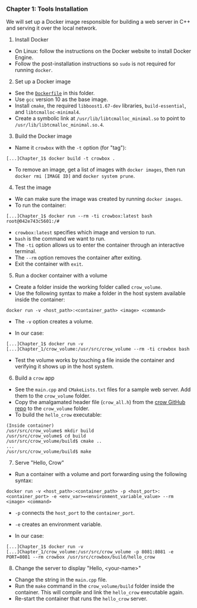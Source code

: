 ### Chapter 1: Tools Installation

We will set up a Docker image responsible for building a web server in C++ and serving it over the local network.

1. Install Docker

- On Linux: follow the instructions on the Docker website to install Docker Engine.
- Follow the post-installation instructions so `sudo` is not required for running `docker`.

2. Set up a Docker image

- See the [`Dockerfile`](./Dockerfile) in this folder.
- Use `gcc` version 10 as the base image.
- Install `cmake`, the required `libboost1.67-dev` libraries, `build-essential`, and `libtcmalloc-minimal4`.
- Create a symbolic link at `/usr/lib/libtcmalloc_minimal.so` to point to `/usr/lib/libtcmalloc_minimal.so.4`.

3. Build the Docker image

- Name it `crowbox` with the `-t` option (for "tag"):

```
[...]Chapter_1$ docker build -t crowbox .
```

- To remove an image, get a list of images with `docker images`, then run `docker rmi [IMAGE ID]` and `docker system prune`.

4. Test the image

- We can make sure the image was created by running `docker images`.
- To run the container:

```
[...]Chapter_1$ docker run --rm -ti crowbox:latest bash
root@042e743c5601:/#
```

- `crowbox:latest` specifies which image and version to run.
- `bash` is the  command we want to run.
- The `-ti` option allows us to enter the container through an interactive terminal.
- The `--rm` option removes the container after exiting.
- Exit the container with `exit`.

5. Run a docker container with a volume

- Create a folder inside the working folder called `crow_volume`.
- Use the following syntax to make a folder in the host system available inside the container:

```
docker run -v <host_path>:<container_path> <image> <command>
```

- The `-v` option creates a volume.


- In our case:

```
[...]Chapter_1$ docker run -v [...]Chapter_1/crow_volume:/usr/src/crow_volume --rm -ti crowbox bash
``` 

- Test the volume works by touching a file inside the container and verifying it shows up in the host system.

6. Build a `crow` app

- See the `main.cpp` and `CMakeLists.txt` files for a sample web server. Add them to the `crow_volume` folder.
- Copy the amalgamated header file (`crow_all.h`) from the [crow GitHub repo](https://github.com/ipkn/crow) to the `crow_volume` folder.
- To build the `hello_crow` executable:

```
(Inside container)
/usr/src/crow_volume$ mkdir build
/usr/src/crow_volume$ cd build
/usr/src/crow_volume/build$ cmake ..
...
/usr/src/crow_volume/build$ make
```

7. Serve "Hello, Crow"

- Run a container with a volume and port forwarding using the following syntax:

```
docker run -v <host_path>:<container_path> -p <host_port>:<container_port> -e <env_var>=<environment_variable_value> --rm <image> <command>
```

- `-p` connects the `host_port` to the `container_port`.
- `-e` creates an environment variable.

- In our case:

```
[...]Chapter_1$ docker run -v [...]Chapter_1/crow_volume:/usr/src/crow_volume -p 8081:8081 -e PORT=8081 --rm crowbox /usr/src/crowbox/build/hello_crow
``` 

8. Change the server to display "Hello, \<your-name>"

- Change the string in the `main.cpp` file.
- Run the `make` command in the `crow_volume/build` folder inside the container. This will compile and link the `hello_crow` executable again.
- Re-start the container that runs the `hello_crow` server. 
